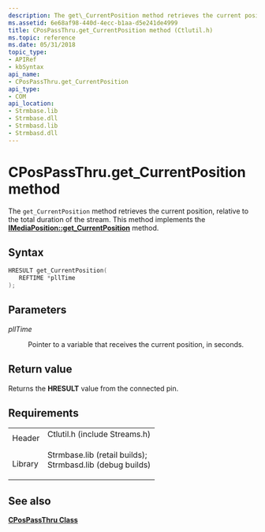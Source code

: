 ```yaml
---
description: The get\_CurrentPosition method retrieves the current position, relative to the total duration of the stream. This method implements the IMediaPosition::get\_CurrentPosition method.
ms.assetid: 6e68af98-440d-4ecc-b1aa-d5e241de4999
title: CPosPassThru.get_CurrentPosition method (Ctlutil.h)
ms.topic: reference
ms.date: 05/31/2018
topic_type: 
- APIRef
- kbSyntax
api_name: 
- CPosPassThru.get_CurrentPosition
api_type: 
- COM
api_location: 
- Strmbase.lib
- Strmbase.dll
- Strmbasd.lib
- Strmbasd.dll
---
```


# CPosPassThru.get\_CurrentPosition method

The `get_CurrentPosition` method retrieves the current position, relative to the total duration of the stream. This method implements the [**IMediaPosition::get\_CurrentPosition**](/windows/desktop/api/Control/nf-control-imediaposition-get_currentposition) method.

## Syntax


```C++
HRESULT get_CurrentPosition(
   REFTIME *pllTime
);
```



## Parameters

<dl> <dt>

*pllTime* 
</dt> <dd>

Pointer to a variable that receives the current position, in seconds.

</dd> </dl>

## Return value

Returns the **HRESULT** value from the connected pin.

## Requirements



|                    |                                                                                                                                                                                            |
|--------------------|--------------------------------------------------------------------------------------------------------------------------------------------------------------------------------------------|
| Header<br/>  | <dl> <dt>Ctlutil.h (include Streams.h)</dt> </dl>                                                                                   |
| Library<br/> | <dl> <dt>Strmbase.lib (retail builds); </dt> <dt>Strmbasd.lib (debug builds)</dt> </dl> |



## See also

<dl> <dt>

[**CPosPassThru Class**](cpospassthru.md)
</dt> </dl>

 

 




